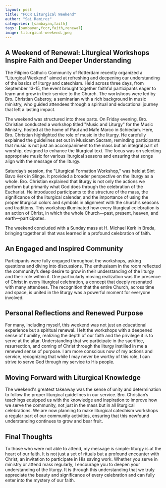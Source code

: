 ```yaml
---
layout: post
title: "FCCR Liturgical Weekend"
author: "Sai Ramirez"
categories: [sambayan,faith]
tags: [sambayan,fccr,faith,renewal]
image: liturgical-weekend.jpeg
---
```

## A Weekend of Renewal: Liturgical Workshops Inspire Faith and Deeper Understanding
The Filipino Catholic Community of Rotterdam recently organized a “Liturgical Weekend” aimed at refreshing and deepening our understanding of the basics of liturgy and catechism. Held across three days, from September 13-15, the event brought together faithful participants eager to learn and grow in their service to the Church. The workshops were led by Bro. Christian Caberoy, a seminarian with a rich background in music ministry, who guided attendees through a spiritual and educational journey that left a lasting impact.

The weekend was structured into three parts. On Friday evening, Bro. Christian conducted a workshop titled "Music and Liturgy" for the Music Ministry, hosted at the home of Paul and Mafe Marco in Schiedam. Here, Bro. Christian highlighted the role of music in the liturgy. He carefully explained the guidelines set out in Musicam Sacram, reminding participants that music is not just an accompaniment to the mass but an integral part of worship, designed to enhance the liturgical text. The focus was on selecting appropriate music for various liturgical seasons and ensuring that songs align with the message of the liturgy.

Saturday’s session, the "Liturgical Formation Workshop," was held at Sint Bavo Kerk in Slinge. It provided a broader perspective on the liturgy as a whole. Bro. Christian explained that liturgy is not only the actions we perform but primarily what God does through the celebration of the Eucharist. He introduced participants to the structure of the mass, the significance of the liturgical calendar, and the importance of using the proper liturgical colors and symbols in alignment with the church’s seasons and traditions. This workshop illuminated how every liturgical celebration is an action of Christ, in which the whole Church—past, present, heaven, and earth—participates.

The weekend concluded with a Sunday mass at H. Michael Kerk in Breda, bringing together all that was learned in a profound celebration of faith.

## An Engaged and Inspired Community
Participants were fully engaged throughout the workshops, asking questions and diving into discussions. The enthusiasm in the room reflected the community’s deep desire to grow in their understanding of the liturgy and their role within it. One particularly moving realization was the presence of Christ in every liturgical celebration, a concept that deeply resonated with many attendees. The recognition that the entire Church, across time and space, is united in the liturgy was a powerful moment for everyone involved.

## Personal Reflections and Renewed Purpose
For many, including myself, this weekend was not just an educational experience but a spiritual renewal. I left the workshops with a deepened sense of humility, realizing the depth of our faith and the privilege it is to serve at the altar. Understanding that we participate in the sacrifice, resurrection, and coming of Christ through the liturgy instilled in me a renewed sense of purpose. I am more conscious now of my actions and service, recognizing that while I may never be worthy of this role, I can strive to serve God through my service to His people.

## Moving Forward with Liturgical Knowledge
The weekend's greatest takeaway was the sense of unity and determination to follow the proper liturgical guidelines in our service. Bro. Christian’s teachings equipped us with the knowledge and inspiration to improve how we serve the community, not just in the mass but in all liturgical celebrations. We are now planning to make liturgical catechism workshops a regular part of our community activities, ensuring that this newfound understanding continues to grow and bear fruit.

## Final Thoughts
To those who were not able to attend, my message is simple: liturgy is at the heart of our faith. It is not just a set of rituals but a profound encounter with Christ, an invitation to participate in His saving work. Whether you serve in ministry or attend mass regularly, I encourage you to deepen your understanding of the liturgy. It is through this understanding that we truly appreciate the beauty and significance of every celebration and can fully enter into the mystery of our faith.
